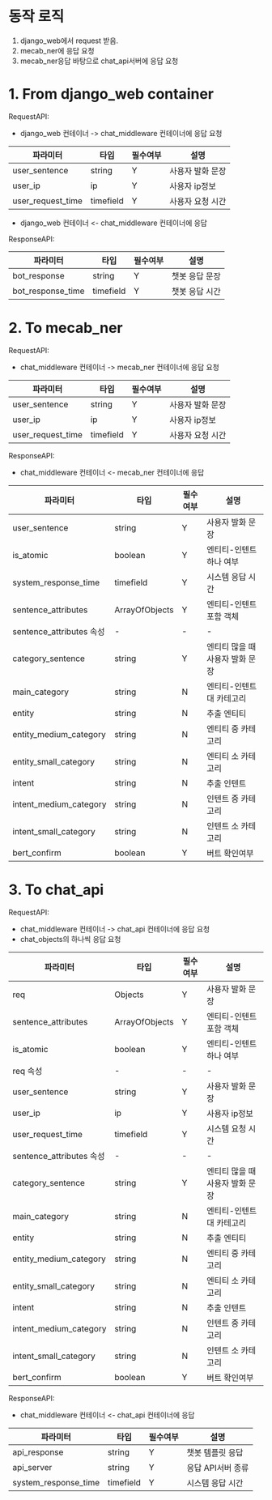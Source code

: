 

# 동작 로직

1. django_web에서 request 받음.
2. mecab_ner에 응답 요청
3. mecab_ner응답 바탕으로 chat_api서버에 응답 요청

# 1. From django_web container

RequestAPI:

- django_web 컨테이너 -> chat_middleware 컨테이너에 응답 요청

| 파라미터              | 타입        | 필수여부 | 설명        |
|-------------------|-----------|------|-----------|
| user_sentence     | string    | Y    | 사용자 발화 문장 |
| user_ip           | ip        | Y    | 사용자 ip정보  |
| user_request_time | timefield | Y    | 사용자 요청 시간 |

- django_web 컨테이너 <- chat_middleware 컨테이너에 응답

ResponseAPI:

| 파라미터              | 타입        | 필수여부 | 설명       |
|-------------------|-----------|------|----------|
| bot_response      | string    | Y    | 챗봇 응답 문장 |
| bot_response_time | timefield | Y    | 챗봇 응답 시간 |


# 2. To mecab_ner

RequestAPI:

- chat_middleware 컨테이너 -> mecab_ner 컨테이너에 응답 요청

| 파라미터              | 타입        | 필수여부 | 설명        |
|-------------------|-----------|------|-----------|
| user_sentence     | string    | Y    | 사용자 발화 문장 |
| user_ip           | ip        | Y    | 사용자 ip정보  |
| user_request_time | timefield | Y    | 사용자 요청 시간 |

ResponseAPI:

- chat_middleware 컨테이너 <- mecab_ner 컨테이너에 응답

| 파라미터                   | 타입             | 필수여부 | 설명                 |
|------------------------|----------------|------|--------------------|
| user_sentence          | string         | Y    | 사용자 발화 문장          |
| is_atomic              | boolean        | Y    | 엔티티-인텐트 하나 여부      |
| system_response_time   | timefield      | Y    | 시스템 응답 시간          |
| sentence_attributes    | ArrayOfObjects | Y    | 엔티티-인텐트 포함 객체      |
| sentence_attributes 속성 | -              | -    | -                  |
| category_sentence      | string         | Y    | 엔티티 많을 때 사용자 발화 문장 |
| main_category          | string         | N    | 엔티티-인텐트 대 카테고리     |
| entity                 | string         | N    | 추출 엔티티             |
| entity_medium_category | string         | N    | 엔티티 중 카테고리         |
| entity_small_category  | string         | N    | 엔티티 소 카테고리         |
| intent                 | string         | N    | 추출 인텐트             |
| intent_medium_category | string         | N    | 인텐트 중 카테고리         |
| intent_small_category  | string         | N    | 인텐트 소 카테고리         |
| bert_confirm           | boolean        | Y    | 버트 확인여부            |

# 3. To chat_api

RequestAPI:

- chat_middleware 컨테이너 -> chat_api 컨테이너에 응답 요청
- chat_objects의 하나씩 응답 요청

| 파라미터                   | 타입             | 필수여부 | 설명                 |
|------------------------|----------------|------|--------------------|
| req                    | Objects        | Y    | 사용자 발화 문장          |
| sentence_attributes    | ArrayOfObjects | Y    | 엔티티-인텐트 포함 객체      |
| is_atomic              | boolean        | Y    | 엔티티-인텐트 하나 여부      |
| req 속성                 | -              | -    | -                  |
| user_sentence          | string         | Y    | 사용자 발화 문장          |
| user_ip                | ip             | Y    | 사용자 ip정보           |
| user_request_time      | timefield      | Y    | 시스템 요청 시간          |
| sentence_attributes 속성 | -              | -    | -                  |
| category_sentence      | string         | Y    | 엔티티 많을 때 사용자 발화 문장 |
| main_category          | string         | N    | 엔티티-인텐트 대 카테고리     |
| entity                 | string         | N    | 추출 엔티티             |
| entity_medium_category | string         | N    | 엔티티 중 카테고리         |
| entity_small_category  | string         | N    | 엔티티 소 카테고리         |
| intent                 | string         | N    | 추출 인텐트             |
| intent_medium_category | string         | N    | 인텐트 중 카테고리         |
| intent_small_category  | string         | N    | 인텐트 소 카테고리         |
| bert_confirm           | boolean        | Y    | 버트 확인여부            |


ResponseAPI:

- chat_middleware 컨테이너 <- chat_api 컨테이너에 응답

| 파라미터                 | 타입        | 필수여부 | 설명          |
|----------------------|-----------|------|-------------|
| api_response         | string    | Y    | 챗봇 템플릿 응답   |
| api_server           | string    | Y    | 응답 API서버 종류 |
| system_response_time | timefield | Y    | 시스템 응답 시간   |
